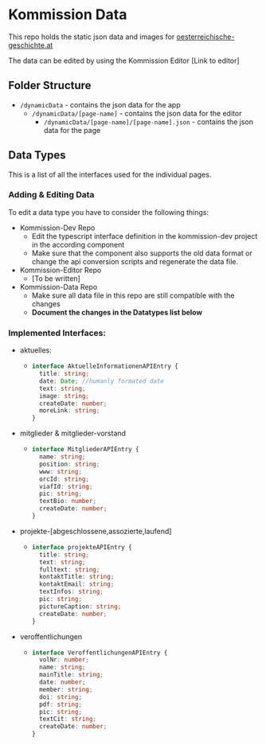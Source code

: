 # Kommission Data

This repo holds the static json data and images for [oesterreichische-geschichte.at](https://oesterreichische-geschichte.at/#/home)

The data can be edited by using the Kommission Editor [Link to editor]

## Folder Structure

- `/dynamicData` - contains the json data for the app
  - `/dynamicData/[page-name]` - contains the json data for the editor
    - `/dynamicData/[page-name]/[page-name].json` - contains the json data for the page

## Data Types

This is a list of all the interfaces used for the individual pages.

### Adding & Editing Data

To edit a data type you have to consider the following things:

- Kommission-Dev Repo
  - Edit the typescript interface definition in the kommission-dev project in the according component
  - Make sure that the component also supports the old data format or change the api conversion scripts and regenerate the data file.
- Kommission-Editor Repo
  - [To be written]
- Kommission-Data Repo
  - Make sure all data file in this repo are still compatible with the changes
  - **Document the changes in the Datatypes list below**

### Implemented Interfaces:

- aktuelles:
  - ```typescript
    interface AktuelleInformationenAPIEntry {
      title: string;
      date: Date; //humanly formated date
      text: string;
      image: string;
      createDate: number;
      moreLink: string;
    }
    ```
- mitglieder & mitglieder-vorstand
  - ```typescript
    interface MitgliederAPIEntry {
      name: string;
      position: string;
      www: string;
      orcId: string;
      viafId: string;
      pic: string;
      textBio: number;
      createDate: number;
    }
    ```
- projekte-[abgeschlossene,assozierte,laufend]
  - ```typescript
    interface projekteAPIEntry {
      title: string;
      text: string;
      fulltext: string;
      kontaktTitle: string;
      kontaktEmail: string;
      textInfos: string;
      pic: string;
      pictureCaption: string;
      createDate: number;
    }
    ```
- veroffentlichungen
  - ```typescript
    interface VeroffentlichungenAPIEntry {
      volNr: number;
      name: string;
      mainTitle: string;
      date: number;
      member: string;
      doi: string;
      pdf: string;
      pic: string;
      textCit: string;
      createDate: number;
    }
    ```
